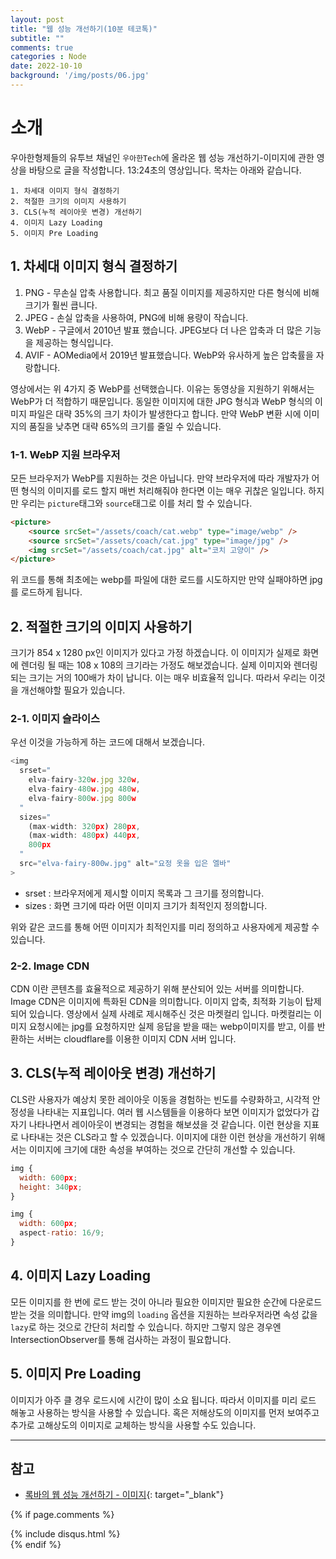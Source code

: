 ```yaml
---
layout: post
title: "웹 성능 개선하기(10분 테코톡)"
subtitle: ""
comments: true
categories : Node
date: 2022-10-10
background: '/img/posts/06.jpg'
---
```


# 소개
우아한형제들의 유투브 채널인 `우아한Tech`에 올라온 웹 성능 개선하기-이미지에 관한 영상을 바탕으로 글을 작성합니다.
13:24초의 영상입니다.
목차는 아래와 같습니다.
```
1. 차세대 이미지 형식 결정하기
2. 적절한 크기의 이미지 사용하기
3. CLS(누적 레이아웃 변경) 개선하기
4. 이미지 Lazy Loading
5. 이미지 Pre Loading
```

## 1. 차세대 이미지 형식 결정하기
1. PNG - 무손실 압축 사용합니다. 최고 품질 이미지를 제공하지만 다른 형식에 비해 크기가 훨씬 큽니다.
2. JPEG - 손실 압축을 사용하여, PNG에 비해 용량이 작습니다.
3. WebP - 구글에서 2010년 발표 했습니다. JPEG보다 더 나은 압축과 더 많은 기능을 제공하는 형식입니다.
4. AVIF - AOMedia에서 2019년 발표했습니다. WebP와 유사하게 높은 압축률을 자랑합니다.

영상에서는 위 4가지 중 WebP를 선택했습니다. 이유는 동영상을 지원하기 위해서는 WebP가 더 적합하기 때문입니다.
동일한 이미지에 대한 JPG 형식과 WebP 형식의 이미지 파일은 대략 35%의 크기 차이가 발생한다고 합니다.
만약 WebP 변환 시에 이미지의 품질을 낮추면 대략 65%의 크기를 줄일 수 있습니다.

### 1-1. WebP 지원 브라우저
모든 브라우저가 WebP를 지원하는 것은 아닙니다.
만약 브라우저에 따라 개발자가 어떤 형식의 이미지를 로드 할지 매번 처리해줘야 한다면 이는 매우 귀찮은 일입니다.
하지만 우리는 `picture`태그와 `source`태그로 이를 처리 할 수 있습니다.

```html
<picture>
    <source srcSet="/assets/coach/cat.webp" type="image/webp" />
    <source srcSet="/assets/coach/cat.jpg" type="image/jpg" />
    <img srcSet="/assets/coach/cat.jpg" alt="코치 고양이" />
</picture>
```
위 코드를 통해 최초에는 webp를 파일에 대한 로드를 시도하지만 만약 실패야하면 jpg를 로드하게 됩니다.

## 2. 적절한 크기의 이미지 사용하기
크기가 854 x 1280 px인 이미지가 있다고 가정 하겠습니다.
이 이미지가 실제로 화면에 렌더링 될 때는 108 x 108의 크기라는 가정도 해보겠습니다.
실제 이미지와 렌더링 되는 크기는 거의 100배가 차이 납니다.
이는 매우 비효율적 입니다.
따라서 우리는 이것을 개선해야할 필요가 있습니다.

### 2-1. 이미지 슬라이스
우선 이것을 가능하게 하는 코드에 대해서 보겠습니다.

```javascript
<img
  srset="
    elva-fairy-320w.jpg 320w,
    elva-fairy-480w.jpg 480w,
    elva-fairy-800w.jpg 800w
  "
  sizes="
    (max-width: 320px) 280px,
    (max-width: 480px) 440px,
    800px
  "
  src="elva-fairy-800w.jpg" alt="요정 옷을 입은 엘바"
>
```

- srset : 브라우저에게 제시할 이미지 목록과 그 크기를 정의합니다.
- sizes : 화면 크기에 따라 어떤 이미지 크기가 최적인지 정의합니다.

위와 같은 코드를 통해 어떤 이미지가 최적인지를 미리 정의하고 사용자에게 제공할 수 있습니다.

### 2-2. Image CDN
CDN 이란 콘텐츠를 효율적으로 제공하기 위해 분산되어 있는 서버를 의미합니다.
Image CDN은 이미지에 특화된 CDN을 의미합니다.
이미지 압축, 최적화 기능이 탑제되어 있습니다.
영상에서 실제 사례로 제시해주신 것은 마켓컬리 입니다.
마켓컬리는 이미지 요청시에는 jpg를 요청하지만 실제 응답을 받을 때는 webp이미지를 받고, 
이를 반환하는 서버는 cloudflare를 이용한 이미지 CDN 서버 입니다.

## 3. CLS(누적 레이아웃 변경) 개선하기
CLS란 사용자가 예상치 못한 레이아웃 이동을 경험하는 빈도를 수량화하고,
시각적 안정성을 나타내는 지표입니다.
여러 웹 시스템들을 이용하다 보면 이미지가 없었다가 갑자기 나타나면서 레이아웃이 변경되는 경험을 해보셨을 것 같습니다.
이런 현상을 지표로 나타내는 것은 CLS라고 할 수 있겠습니다.
이미지에 대한 이런 현상을 개선하기 위해서는 이미지에 크기에 대한 속성을 부여하는 것으로 간단히 개선할 수 있습니다.

```javascript
img {
  width: 600px;
  height: 340px;
}

img {
  width: 600px;
  aspect-ratio: 16/9;
}
```

## 4. 이미지 Lazy Loading
모든 이미지를 한 번에 로드 받는 것이 아니라 필요한 이미지만 필요한 순간에 다운로드 받는 것을 의미합니다.
만약 img의 `loading` 옵션을 지원하는 브라우저라면 속성 값을 `lazy`로 하는 것으로 간단히 처리할 수 있습니다.
하지만 그렇지 않은 경우엔 IntersectionObserver를 통해 검사하는 과정이 필요합니다.

## 5. 이미지 Pre Loading
이미지가 아주 클 경우 로드시에 시간이 많이 소요 됩니다.
따라서 이미지를 미리 로드 해놓고 사용하는 방식을 사용할 수 있습니다.
혹은 저해상도의 이미지를 먼저 보여주고 추가로 고해상도의 이미지로 교체하는 방식을 사용할 수도 있습니다.

---
## 참고
- [록바의 웹 성능 개선하기 - 이미지](https://www.youtube.com/watch?v=INPldifIEXE){: target="_blank"}


{% if page.comments %}
<div id="post-disqus" class="container">
{% include disqus.html %}
</div>
{% endif %}
